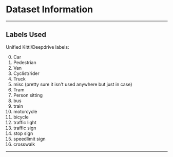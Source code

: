# Dataset Information

---

## Labels Used

Unified Kitti/Deepdrive labels:

0. Car
1. Pedestrian
2. Van
3. Cyclist/rider
4. Truck
5. misc (pretty sure it isn't used anywhere but just in case)
6. Tram
7. Person sitting
8. bus
9. train
10. motorcycle
11. bicycle
12. traffic light
13. traffic sign
14. stop sign
15. speedlimit sign
16. crosswalk
---




